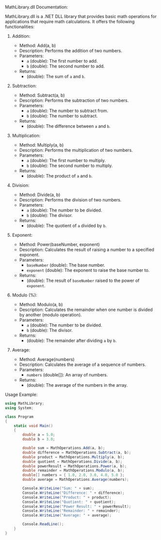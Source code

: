 MathLibrary.dll Documentation:

MathLibrary.dll is a .NET DLL library that provides basic math operations for applications that require math calculations. It offers the following functionalities:

1. Addition:
   - Method: Add(a, b)
   - Description: Performs the addition of two numbers.
   - Parameters:
     - `a` (double): The first number to add.
     - `b` (double): The second number to add.
   - Returns:
     - (double): The sum of `a` and `b`.

2. Subtraction:
   - Method: Subtract(a, b)
   - Description: Performs the subtraction of two numbers.
   - Parameters:
     - `a` (double): The number to subtract from.
     - `b` (double): The number to subtract.
   - Returns:
     - (double): The difference between `a` and `b`.

3. Multiplication:
   - Method: Multiply(a, b)
   - Description: Performs the multiplication of two numbers.
   - Parameters:
     - `a` (double): The first number to multiply.
     - `b` (double): The second number to multiply.
   - Returns:
     - (double): The product of `a` and `b`.

4. Division:
   - Method: Divide(a, b)
   - Description: Performs the division of two numbers.
   - Parameters:
     - `a` (double): The number to be divided.
     - `b` (double): The divisor.
   - Returns:
     - (double): The quotient of `a` divided by `b`.

5. Exponent:
   - Method: Power(baseNumber, exponent)
   - Description: Calculates the result of raising a number to a specified exponent.
   - Parameters:
     - `baseNumber` (double): The base number.
     - `exponent` (double): The exponent to raise the base number to.
   - Returns:
     - (double): The result of `baseNumber` raised to the power of `exponent`.

6. Modulo (%):
   - Method: Modulo(a, b)
   - Description: Calculates the remainder when one number is divided by another (modulo operation).
   - Parameters:
     - `a` (double): The number to be divided.
     - `b` (double): The divisor.
   - Returns:
     - (double): The remainder after dividing `a` by `b`.

7. Average:
   - Method: Average(numbers)
   - Description: Calculates the average of a sequence of numbers.
   - Parameters:
     - `numbers` (double[]): An array of numbers.
   - Returns:
     - (double): The average of the numbers in the array.

Usage Example:

```csharp
using MathLibrary;
using System;

class Program
{
    static void Main()
    {
        double a = 5.0;
        double b = 3.0;

        double sum = MathOperations.Add(a, b);
        double difference = MathOperations.Subtract(a, b);
        double product = MathOperations.Multiply(a, b);
        double quotient = MathOperations.Divide(a, b);
        double powerResult = MathOperations.Power(a, b);
        double remainder = MathOperations.Modulo(a, b);
        double[] numbers = { 1.0, 2.0, 3.0, 4.0, 5.0 };
        double average = MathOperations.Average(numbers);

        Console.WriteLine("Sum: " + sum);
        Console.WriteLine("Difference: " + difference);
        Console.WriteLine("Product: " + product);
        Console.WriteLine("Quotient: " + quotient);
        Console.WriteLine("Power Result: " + powerResult);
        Console.WriteLine("Remainder: " + remainder);
        Console.WriteLine("Average: " + average);

        Console.ReadLine();
    }
}
```
